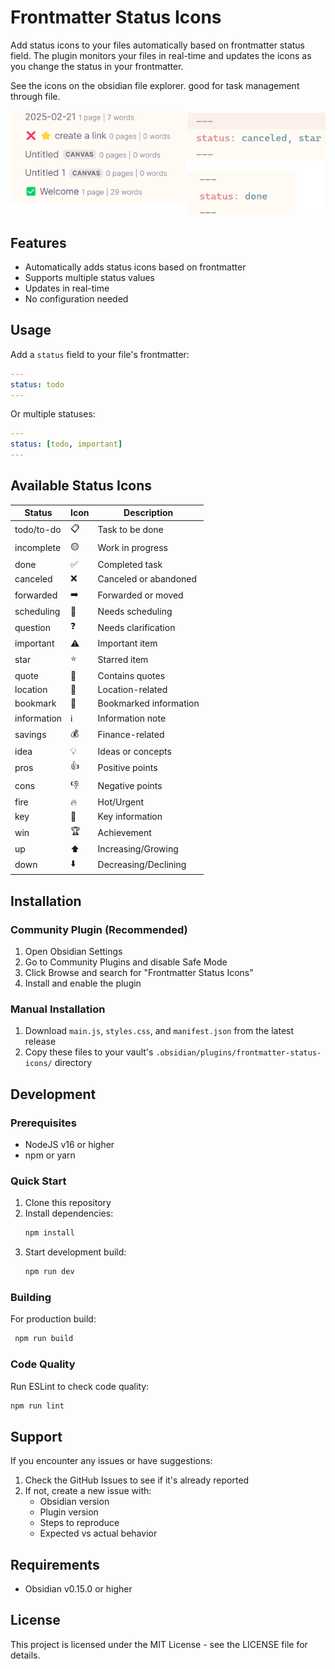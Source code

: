 # Frontmatter Status Icons

Add status icons to your files automatically based on frontmatter status field. The plugin monitors your files in real-time and updates the icons as you change the status in your frontmatter.

See the icons on the obsidian file explorer. good for task management through file.

![](image.png)

## Features

- Automatically adds status icons based on frontmatter
- Supports multiple status values
- Updates in real-time
- No configuration needed

## Usage

Add a `status` field to your file's frontmatter:

```yaml
---
status: todo
---
```

Or multiple statuses:

```yaml
---
status: [todo, important]
---
```

## Available Status Icons

| Status | Icon | Description |
|--------|------|-------------|
| todo/to-do | 📋 | Task to be done |
| incomplete | 🟡 | Work in progress |
| done | ✅ | Completed task |
| canceled | ❌ | Canceled or abandoned |
| forwarded | ➡️ | Forwarded or moved |
| scheduling | 📅 | Needs scheduling |
| question | ❓ | Needs clarification |
| important | ⚠️ | Important item |
| star | ⭐ | Starred item |
| quote | 💬 | Contains quotes |
| location | 📍 | Location-related |
| bookmark | 🔖 | Bookmarked information |
| information | ℹ️ | Information note |
| savings | 💰 | Finance-related |
| idea | 💡 | Ideas or concepts |
| pros | 👍 | Positive points |
| cons | 👎 | Negative points |
| fire | 🔥 | Hot/Urgent |
| key | 🔑 | Key information |
| win | 🏆 | Achievement |
| up | ⬆️ | Increasing/Growing |
| down | ⬇️ | Decreasing/Declining |

## Installation

### Community Plugin (Recommended)

1. Open Obsidian Settings
2. Go to Community Plugins and disable Safe Mode
3. Click Browse and search for "Frontmatter Status Icons"
4. Install and enable the plugin

### Manual Installation

1. Download `main.js`, `styles.css`, and `manifest.json` from the latest release
2. Copy these files to your vault's `.obsidian/plugins/frontmatter-status-icons/` directory

## Development

### Prerequisites

- NodeJS v16 or higher
- npm or yarn

### Quick Start

1. Clone this repository
2. Install dependencies:
   ```bash
   npm install
   ```
3. Start development build:
   ```bash
   npm run dev
   ```

### Building

For production build:

```bash
 npm run build
```

### Code Quality

Run ESLint to check code quality:

```bash
npm run lint
```

## Support

If you encounter any issues or have suggestions:

1. Check the GitHub Issues to see if it's already reported
2. If not, create a new issue with:
   - Obsidian version
   - Plugin version
   - Steps to reproduce
   - Expected vs actual behavior

## Requirements

- Obsidian v0.15.0 or higher

## License

This project is licensed under the MIT License - see the LICENSE file for details.